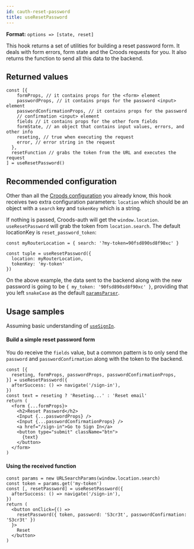 ```yaml
---
id: cauth-reset-password
title: useResetPassword
---
```


**Format:** `options => [state, reset]`

This hook returns a set of utilities for building a reset password form. It deals with form errors, form state and the Croods requests for you. It also returns the function to send all this data to the backend.

## Returned values

```
const [{
    formProps, // it contains props for the <form> element
    passwordProps, // it contains props for the password <input> element
    passwordConfirmationProps, // it contains props for the password
    // confirmation <input> element
    fields // it contains props for the other form fields
    formState, // an object that contains input values, errors, and other info
    reseting, // true when executing the request
    error, // error string in the request
  },
  resetFunction // grabs the token from the URL and executes the request
] = useResetPassword()
```

## Recommended configuration

Other than all the [Croods configuration](/docs/croods-provider-api) you already know, this hook receives two extra configuration parameters: `location` which should be an object with a `search` key and `tokenKey` which is a string.

If nothing is passed, Croods-auth will get the `window.location`. `useResetPassword` will grab the token from `location.search`. The default locationKey is `reset_password_token`:

```
const myRouterLocation = { search: '?my-token=90fsd890sd8f90xc' }

const tuple = useResetPassword({
  location: myRouterLocation,
  tokenKey: 'my-token'
})
```

On the above example, the data sent to the backend along with the new password is going to be `{ my_token: '90fsd890sd8f90xc' }`, providing that you left `snakeCase` as the default [`paramsParser`](/docs/croods-provider-api#paramsparser).

## Usage samples

Assuming basic understanding of [`useSignIn`](/docs/cauth-sign-in#usage-samples).

#### Build a simple reset password form

You do receive the `fields` value, but a common pattern is to only send the `password` and `passwordConfirmation` along with the token to the backend.

```
const [{
  reseting, formProps, passwordProps, passwordConfirmationProps,
}] = useResetPassword({
  afterSuccess: () => navigate('/sign-in'),
})
const text = reseting ? 'Reseting...' : 'Reset email'
return (
  <form {...formProps}>
    <h2>Reset Password</h2>
    <Input {...passwordProps} />
    <Input {...passwordConfirmationProps} />
    <a href="/sign-in">Go to Sign In</a>
    <button type="submit" className="btn">
      {text}
    </button>
  </form>
)
```

#### Using the received function

```
const params = new URLSearchParams(window.location.search)
const token = params.get('my-token')
const [, resetPassword] = useResetPassword({
  afterSuccess: () => navigate('/sign-in'),
})
return (
  <button onClick={() =>
    resetPassword({ token, password: 'S3cr3t', passwordConfirmation: 'S3cr3t' })
  }>
    Reset
  </button>
)
```

